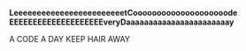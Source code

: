 **LeeeeeeeeeeeeeeeeeeeeeeeetCoooooooooooooooooooode**
**EEEEEEEEEEEEEEEEEEEEveryDaaaaaaaaaaaaaaaaaaaaaaay**


A CODE A DAY KEEP HAIR AWAY
